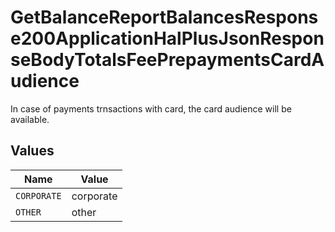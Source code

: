 # GetBalanceReportBalancesResponse200ApplicationHalPlusJsonResponseBodyTotalsFeePrepaymentsCardAudience

In case of payments trnsactions with card, the card audience will be available.


## Values

| Name        | Value       |
| ----------- | ----------- |
| `CORPORATE` | corporate   |
| `OTHER`     | other       |